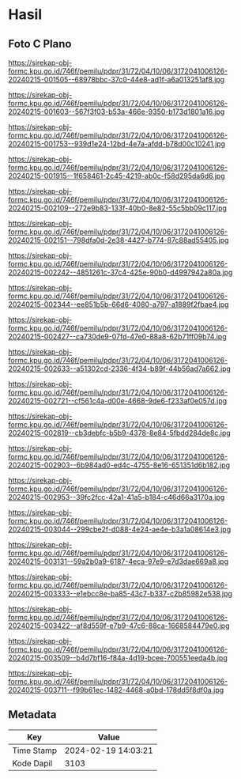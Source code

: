 # Hasil

## Foto C Plano

https://sirekap-obj-formc.kpu.go.id/746f/pemilu/pdpr/31/72/04/10/06/3172041006126-20240215-001505--68978bbc-37c0-44e8-ad1f-a6a013251af8.jpg

https://sirekap-obj-formc.kpu.go.id/746f/pemilu/pdpr/31/72/04/10/06/3172041006126-20240215-001603--567f3f03-b53a-466e-9350-b173d1801a16.jpg

https://sirekap-obj-formc.kpu.go.id/746f/pemilu/pdpr/31/72/04/10/06/3172041006126-20240215-001753--939d1e24-12bd-4e7a-afdd-b78d00c10241.jpg

https://sirekap-obj-formc.kpu.go.id/746f/pemilu/pdpr/31/72/04/10/06/3172041006126-20240215-001915--1f658461-2c45-4219-ab0c-f58d295da6d6.jpg

https://sirekap-obj-formc.kpu.go.id/746f/pemilu/pdpr/31/72/04/10/06/3172041006126-20240215-002109--272e9b83-133f-40b0-8e82-55c5bb09c117.jpg

https://sirekap-obj-formc.kpu.go.id/746f/pemilu/pdpr/31/72/04/10/06/3172041006126-20240215-002151--798dfa0d-2e38-4427-b774-87c88ad55405.jpg

https://sirekap-obj-formc.kpu.go.id/746f/pemilu/pdpr/31/72/04/10/06/3172041006126-20240215-002242--4851261c-37c4-425e-90b0-d4997942a80a.jpg

https://sirekap-obj-formc.kpu.go.id/746f/pemilu/pdpr/31/72/04/10/06/3172041006126-20240215-002344--ee851b5b-66d6-4080-a797-a1889f2fbae4.jpg

https://sirekap-obj-formc.kpu.go.id/746f/pemilu/pdpr/31/72/04/10/06/3172041006126-20240215-002427--ca730de9-07fd-47e0-88a8-62b71ff09b74.jpg

https://sirekap-obj-formc.kpu.go.id/746f/pemilu/pdpr/31/72/04/10/06/3172041006126-20240215-002633--a51302cd-2336-4f34-b89f-44b56ad7a662.jpg

https://sirekap-obj-formc.kpu.go.id/746f/pemilu/pdpr/31/72/04/10/06/3172041006126-20240215-002721--cf561c4a-d00e-4668-9de6-f233af0e057d.jpg

https://sirekap-obj-formc.kpu.go.id/746f/pemilu/pdpr/31/72/04/10/06/3172041006126-20240215-002819--cb3debfc-b5b9-4378-8e84-5fbdd284de8c.jpg

https://sirekap-obj-formc.kpu.go.id/746f/pemilu/pdpr/31/72/04/10/06/3172041006126-20240215-002903--6b984ad0-ed4c-4755-8e16-651351d6b182.jpg

https://sirekap-obj-formc.kpu.go.id/746f/pemilu/pdpr/31/72/04/10/06/3172041006126-20240215-002953--39fc2fcc-42a1-41a5-b184-c46d66a3170a.jpg

https://sirekap-obj-formc.kpu.go.id/746f/pemilu/pdpr/31/72/04/10/06/3172041006126-20240215-003044--299cbe2f-d088-4e24-ae4e-b3a1a08614e3.jpg

https://sirekap-obj-formc.kpu.go.id/746f/pemilu/pdpr/31/72/04/10/06/3172041006126-20240215-003131--59a2b0a9-6187-4eca-97e9-e7d3dae669a8.jpg

https://sirekap-obj-formc.kpu.go.id/746f/pemilu/pdpr/31/72/04/10/06/3172041006126-20240215-003333--e1ebcc8e-ba85-43c7-b337-c2b85982e538.jpg

https://sirekap-obj-formc.kpu.go.id/746f/pemilu/pdpr/31/72/04/10/06/3172041006126-20240215-003422--af8d559f-e7b9-47c6-88ca-1668584479e0.jpg

https://sirekap-obj-formc.kpu.go.id/746f/pemilu/pdpr/31/72/04/10/06/3172041006126-20240215-003509--b4d7bf16-f84a-4d19-bcee-700551eeda4b.jpg

https://sirekap-obj-formc.kpu.go.id/746f/pemilu/pdpr/31/72/04/10/06/3172041006126-20240215-003711--f99b61ec-1482-4468-a0bd-178dd5f8df0a.jpg


## Metadata

| Key        | Value               |
| ---------- | ------------------- |
| Time Stamp | 2024-02-19 14:03:21 |
| Kode Dapil | 3103                |



